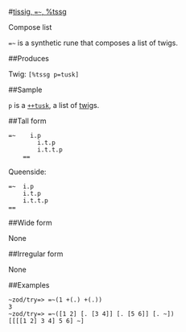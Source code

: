 #[tissig, `=~`, %tssg](#tssg)

Compose list

`=~` is a synthetic rune that composes a list of twigs.

##Produces

Twig: `[%tssg p=tusk]`

##Sample

`p` is a [`++tusk`](), a list of [twig]()s.

##Tall form

    =~    i.p
            i.t.p
            i.t.t.p
        ==
 
Queenside:

    =~  i.p
        i.t.p
        i.t.t.p
    ==

##Wide form

None

##Irregular form

None

##Examples

    ~zod/try=> =~(1 +(.) +(.))
    3
    ~zod/try=> =~([1 2] [. [3 4]] [. [5 6]] [. ~])
    [[[[1 2] 3 4] 5 6] ~]
